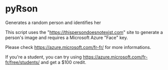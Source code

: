 # pyRson
Generates a random person and identifies her  

This script uses the "https://thispersondoesnotexist.com" site to generate a person's image and requires a Microsoft Azure "Face" key.  

Please check https://azure.microsoft.com/fr-fr/ for more informations.  

If you're a student, you can try using https://azure.microsoft.com/fr-fr/free/students/ and get a $100 credit.
